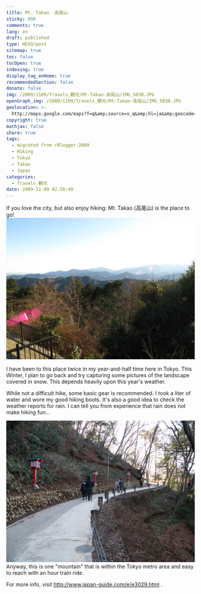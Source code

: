 ```yaml
---
title: Mt. Takao  高尾山
sticky: 999
comments: true
lang: en
draft: published
type: HEXO/post
sitemap: true
toc: false
tocOpen: true
indexing: true
display_tag_onHome: true
recommendedSection: false
donate: false
img: /2009/1109/Travels_観光/Mt-Takao-高尾山/IMG_5030.JPG
openGraph_img: /2009/1109/Travels_観光/Mt-Takao-高尾山/IMG_5030.JPG
geolocation: >-
  http://maps.google.com/maps?f=q&amp;source=s_q&amp;hl=ja&amp;geocode=&amp;q=%E9%AB%98%E5%B0%BE%E5%B1%B1%E9%A7%85&amp;sll=34.752473,135.441513&amp;sspn=0.051057,0.115614&amp;ie=UTF8&amp;hq=%E9%AB%98%E5%B0%BE%E5%B1%B1%E9%A7%85&amp;hnear=&amp;radius=15000&amp;ll=35.631907,139.263382&amp;spn=0.012208,0.018239&amp;z=15
copyright: true
mathjax: false
share: true
tags:
  - migrated from rBlogger.2009
  - Hiking
  - Tokyo
  - Takao
  - Japan
categories:
  - Travels_観光
date: 2009-11-09 02:50:49
---
```


If you love the city, but also enjoy hiking: Mt. Takao (高尾山) is the place to go!
![From the top of 高尾山](./Mt-Takao-高尾山/IMG_5122.JPG) 

I have been to this place twice in my year-and-half time here in Tokyo. This Winter, I plan to go back and try capturing some pictures of the landscape covered in snow. This depends heavily upon this year's weather. 


While not a difficult hike, some basic gear is recommended. I took a liter of water and wore my good hiking boots. It's also a good idea to check the weather reports for rain. I can tell you from experience that rain does not make hiking fun... 

![Beautifully paved road for the tourists!](./Mt-Takao-高尾山/IMG_5067.JPG)
Anyway, this is one "mountain" that is within the Tokyo metro area and easy to reach with an hour train ride.

For more info, visit http://www.japan-guide.com/e/e3029.html .
